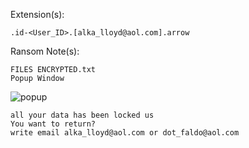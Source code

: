 Extension(s): 
```
.id-<User_ID>.[alka_lloyd@aol.com].arrow
```
Ransom Note(s): 
```
FILES ENCRYPTED.txt
Popup Window
```
![popup](https://github.com/user-attachments/assets/c6110d9e-2457-4d8f-abd8-28afb709dd62)
```
all your data has been locked us
You want to return?
write email alka_lloyd@aol.com or dot_faldo@aol.com
```
